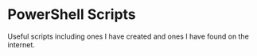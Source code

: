 # PowerShell Scripts
Useful scripts
including ones I have created and ones I have found on the internet.
